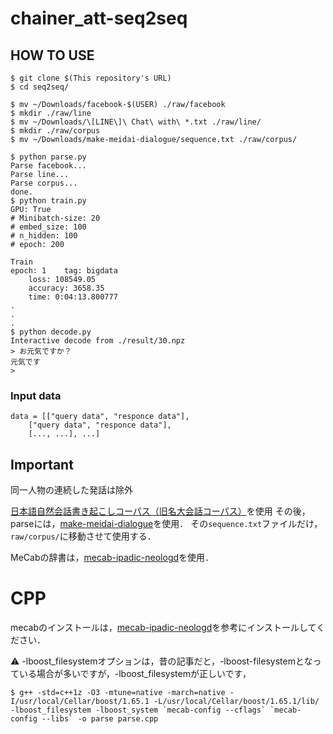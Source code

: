 # chainer_att-seq2seq

## HOW TO USE
```
$ git clone $(This repository's URL)
$ cd seq2seq/

$ mv ~/Downloads/facebook-$(USER) ./raw/facebook
$ mkdir ./raw/line
$ mv ~/Downloads/\[LINE\]\ Chat\ with\ *.txt ./raw/line/
$ mkdir ./raw/corpus
$ mv ~/Downloads/make-meidai-dialogue/sequence.txt ./raw/corpus/

$ python parse.py
Parse facebook...
Parse line...
Parse corpus...
done.
$ python train.py
GPU: True
# Minibatch-size: 20
# embed_size: 100
# n_hidden: 100
# epoch: 200

Train
epoch: 1	tag: bigdata
	loss: 108549.05
	accuracy: 3658.35
	time: 0:04:13.800777
.
.
.
$ python decode.py
Interactive decode from ./result/30.npz
> お元気ですか？
元気です
>
```

### Input data
```
data = [["query data", "responce data"],
	["query data", "responce data"],
	[..., ...], ...]
```

## Important
同一人物の連続した発話は除外

[日本語自然会話書き起こしコーパス（旧名大会話コーパス）](http://mmsrv.ninjal.ac.jp/nucc/)を使用
その後，parseには，[make-meidai-dialogue](https://github.com/knok/make-meidai-dialogue)を使用．
その`sequence.txt`ファイルだけ，`raw/corpus/`に移動させて使用する．

MeCabの辞書は，[mecab-ipadic-neologd](https://github.com/neologd/mecab-ipadic-neologd)を使用．

# CPP

mecabのインストールは，[mecab-ipadic-neologd](https://github.com/neologd/mecab-ipadic-neologd)を参考にインストールしてください．

:warning: -lboost_filesystemオプションは，昔の記事だと，-lboost-filesystemとなっている場合が多いですが，-lboost_filesystemが正しいです，

```:Ex. compile options
$ g++ -std=c++1z -O3 -mtune=native -march=native -I/usr/local/Cellar/boost/1.65.1 -L/usr/local/Cellar/boost/1.65.1/lib/ -lboost_filesystem -lboost_system `mecab-config --cflags` `mecab-config --libs` -o parse parse.cpp
```